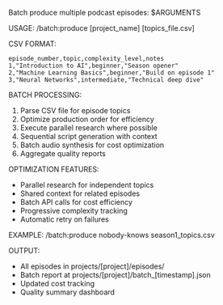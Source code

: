Batch produce multiple podcast episodes: $ARGUMENTS

USAGE: /batch:produce [project_name] [topics_file.csv]

CSV FORMAT:
```
episode_number,topic,complexity_level,notes
1,"Introduction to AI",beginner,"Season opener"
2,"Machine Learning Basics",beginner,"Build on episode 1"
3,"Neural Networks",intermediate,"Technical deep dive"
```

BATCH PROCESSING:
1. Parse CSV file for episode topics
2. Optimize production order for efficiency
3. Execute parallel research where possible
4. Sequential script generation with context
5. Batch audio synthesis for cost optimization
6. Aggregate quality reports

OPTIMIZATION FEATURES:
- Parallel research for independent topics
- Shared context for related episodes
- Batch API calls for cost efficiency
- Progressive complexity tracking
- Automatic retry on failures

EXAMPLE:
/batch:produce nobody-knows season1_topics.csv

OUTPUT:
- All episodes in projects/[project]/episodes/
- Batch report at projects/[project]/batch_[timestamp].json
- Updated cost tracking
- Quality summary dashboard